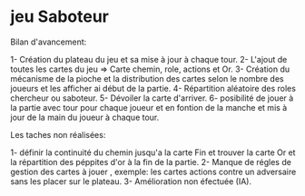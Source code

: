 # jeu  Saboteur

Bilan d'avancement:

1- Création du plateau du jeu et sa mise à jour à chaque tour.
2- L'ajout de toutes les cartes du jeu => Carte chemin, role, actions et Or.
3- Création du mécanisme de la pioche et la distribution des cartes selon le nombre des joueurs et les afficher ai début de la partie.
4- Répartition aléatoire des roles chercheur ou saboteur.
5- Dévoiler la carte d'arriver.
6- posibilité de jouer à la partie avec tour pour chaque joueur et en fontion de la manche et mis à jour de la main du joueur à chaque tour.


Les taches non réalisées:

1- définir la continuité du chemin jusqu'a la carte Fin et trouver la carte Or et la répartition des péppites d'or à la fin de la partie.
2- Manque de régles de gestion des cartes à jouer , exemple: les cartes actions contre un adversaire sans les placer sur le plateau.
3- Amélioration non éfectuée (IA).



